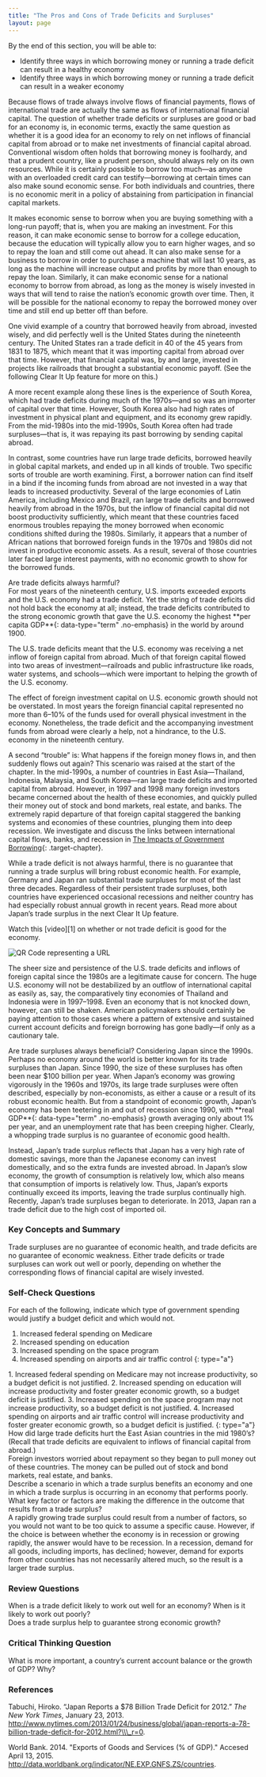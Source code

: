```yaml
---
title: "The Pros and Cons of Trade Deficits and Surpluses"
layout: page
---
```



<div data-type="abstract" markdown="1">
By the end of this section, you will be able to:

* Identify three ways in which borrowing money or running a trade deficit can result in a healthy economy
* Identify three ways in which borrowing money or running a trade deficit can result in a weaker economy

</div>

Because flows of trade always involve flows of financial payments, flows of international trade are actually the same as flows of international financial capital. The question of whether trade deficits or surpluses are good or bad for an economy is, in economic terms, exactly the same question as whether it is a good idea for an economy to rely on net inflows of financial capital from abroad or to make net investments of financial capital abroad. Conventional wisdom often holds that borrowing money is foolhardy, and that a prudent country, like a prudent person, should always rely on its own resources. While it is certainly possible to borrow too much—as anyone with an overloaded credit card can testify—borrowing at certain times can also make sound economic sense. For both individuals and countries, there is no economic merit in a policy of abstaining from participation in financial capital markets.

It makes economic sense to borrow when you are buying something with a long-run payoff; that is, when you are making an investment. For this reason, it can make economic sense to borrow for a college education, because the education will typically allow you to earn higher wages, and so to repay the loan and still come out ahead. It can also make sense for a business to borrow in order to purchase a machine that will last 10 years, as long as the machine will increase output and profits by more than enough to repay the loan. Similarly, it can make economic sense for a national economy to borrow from abroad, as long as the money is wisely invested in ways that will tend to raise the nation’s economic growth over time. Then, it will be possible for the national economy to repay the borrowed money over time and still end up better off than before.

One vivid example of a country that borrowed heavily from abroad, invested wisely, and did perfectly well is the United States during the nineteenth century. The United States ran a trade deficit in 40 of the 45 years from 1831 to 1875, which meant that it was importing capital from abroad over that time. However, that financial capital was, by and large, invested in projects like railroads that brought a substantial economic payoff. (See the following Clear It Up feature for more on this.)

A more recent example along these lines is the experience of South Korea, which had trade deficits during much of the 1970s—and so was an importer of capital over that time. However, South Korea also had high rates of investment in physical plant and equipment, and its economy grew rapidly. From the mid-1980s into the mid-1990s, South Korea often had trade surpluses—that is, it was repaying its past borrowing by sending capital abroad.

In contrast, some countries have run large trade deficits, borrowed heavily in global capital markets, and ended up in all kinds of trouble. Two specific sorts of trouble are worth examining. First, a borrower nation can find itself in a bind if the incoming funds from abroad are not invested in a way that leads to increased productivity. Several of the large economies of Latin America, including Mexico and Brazil, ran large trade deficits and borrowed heavily from abroad in the 1970s, but the inflow of financial capital did not boost productivity sufficiently, which meant that these countries faced enormous troubles repaying the money borrowed when economic conditions shifted during the 1980s. Similarly, it appears that a number of African nations that borrowed foreign funds in the 1970s and 1980s did not invest in productive economic assets. As a result, several of those countries later faced large interest payments, with no economic growth to show for the borrowed funds.

<div data-type="note" class="economics clearup" markdown="1">
<div data-type="title">
Are trade deficits always harmful?
</div>
For most years of the nineteenth century, U.S. imports exceeded exports and the U.S. economy had a trade deficit. Yet the string of trade deficits did not hold back the economy at all; instead, the trade deficits contributed to the strong economic growth that gave the U.S. economy the highest **per capita GDP**{: data-type="term" .no-emphasis} in the world by around 1900.

The U.S. trade deficits meant that the U.S. economy was receiving a net inflow of foreign capital from abroad. Much of that foreign capital flowed into two areas of investment—railroads and public infrastructure like roads, water systems, and schools—which were important to helping the growth of the U.S. economy.

The effect of foreign investment capital on U.S. economic growth should not be overstated. In most years the foreign financial capital represented no more than 6–10% of the funds used for overall physical investment in the economy. Nonetheless, the trade deficit and the accompanying investment funds from abroad were clearly a help, not a hindrance, to the U.S. economy in the nineteenth century.

</div>

A second “trouble” is: What happens if the foreign money flows in, and then suddenly flows out again? This scenario was raised at the start of the chapter. In the mid-1990s, a number of countries in East Asia—Thailand, Indonesia, Malaysia, and South Korea—ran large trade deficits and imported capital from abroad. However, in 1997 and 1998 many foreign investors became concerned about the health of these economies, and quickly pulled their money out of stock and bond markets, real estate, and banks. The extremely rapid departure of that foreign capital staggered the banking systems and economies of these countries, plunging them into deep recession. We investigate and discuss the links between international capital flows, banks, and recession in [The Impacts of Government Borrowing](/m48800){: .target-chapter}.

While a trade deficit is not always harmful, there is no guarantee that running a trade surplus will bring robust economic health. For example, Germany and Japan ran substantial trade surpluses for most of the last three decades. Regardless of their persistent trade surpluses, both countries have experienced occasional recessions and neither country has had especially robust annual growth in recent years. Read more about Japan’s trade surplus in the next Clear It Up feature.

<div data-type="note" class="economics linkup" markdown="1">
Watch this [video][1] on whether or not trade deficit is good for the economy.

<span data-type="media" data-alt="QR Code representing a URL"> ![QR Code representing a URL](../resources/tradedeficit.png) </span>
</div>

The sheer size and persistence of the U.S. trade deficits and inflows of foreign capital since the 1980s are a legitimate cause for concern. The huge U.S. economy will not be destabilized by an outflow of international capital as easily as, say, the comparatively tiny economies of Thailand and Indonesia were in 1997–1998. Even an economy that is not knocked down, however, can still be shaken. American policymakers should certainly be paying attention to those cases where a pattern of extensive and sustained current account deficits and foreign borrowing has gone badly—if only as a cautionary tale.

<div data-type="note" class="economics clearup" markdown="1">
<div data-type="title">
Are trade surpluses always beneficial? Considering Japan since the 1990s.
</div>
Perhaps no economy around the world is better known for its trade surpluses than Japan. Since 1990, the size of these surpluses has often been near $100 billion per year. When Japan’s economy was growing vigorously in the 1960s and 1970s, its large trade surpluses were often described, especially by non-economists, as either a cause or a result of its robust economic health. But from a standpoint of economic growth, Japan’s economy has been teetering in and out of recession since 1990, with **real GDP**{: data-type="term" .no-emphasis} growth averaging only about 1% per year, and an unemployment rate that has been creeping higher. Clearly, a whopping trade surplus is no guarantee of economic good health.

Instead, Japan’s trade surplus reflects that Japan has a very high rate of domestic savings, more than the Japanese economy can invest domestically, and so the extra funds are invested abroad. In Japan’s slow economy, the growth of consumption is relatively low, which also means that consumption of imports is relatively low. Thus, Japan’s exports continually exceed its imports, leaving the trade surplus continually high. Recently, Japan’s trade surpluses began to deteriorate. In 2013, Japan ran a trade deficit due to the high cost of imported oil.

</div>

### Key Concepts and Summary

Trade surpluses are no guarantee of economic health, and trade deficits are no guarantee of economic weakness. Either trade deficits or trade surpluses can work out well or poorly, depending on whether the corresponding flows of financial capital are wisely invested.

### Self-Check Questions

<div data-type="exercise">
<div data-type="problem" markdown="1">
For each of the following, indicate which type of government spending would justify a budget deficit and which would not.

1.  Increased federal spending on Medicare
2.  Increased spending on education
3.  Increased spending on the space program
4.  Increased spending on airports and air traffic control
{: type="a"}

</div>
<div data-type="solution" markdown="1">
1.  Increased federal spending on Medicare may not increase productivity, so a budget deficit is not justified.
2.  Increased spending on education will increase productivity and foster greater economic growth, so a budget deficit is justified.
3.  Increased spending on the space program may not increase productivity, so a budget deficit is not justified.
4.  Increased spending on airports and air traffic control will increase productivity and foster greater economic growth, so a budget deficit is justified.
{: type="a"}

</div>
</div>

<div data-type="exercise">
<div data-type="problem" markdown="1">
How did large trade deficits hurt the East Asian countries in the mid 1980’s? (Recall that trade deficits are equivalent to inflows of financial capital from abroad.)

</div>
<div data-type="solution" markdown="1">
Foreign investors worried about repayment so they began to pull money out of these countries. The money can be pulled out of stock and bond markets, real estate, and banks.

</div>
</div>

<div data-type="exercise">
<div data-type="problem" markdown="1">
Describe a scenario in which a trade surplus benefits an economy and one in which a trade surplus is occurring in an economy that performs poorly. What key factor or factors are making the difference in the outcome that results from a trade surplus?

</div>
<div data-type="solution" markdown="1">
A rapidly growing trade surplus could result from a number of factors, so you would not want to be too quick to assume a specific cause. However, if the choice is between whether the economy is in recession or growing rapidly, the answer would have to be recession. In a recession, demand for all goods, including imports, has declined; however, demand for exports from other countries has not necessarily altered much, so the result is a larger trade surplus.

</div>
</div>

### Review Questions

<div data-type="exercise">
<div data-type="problem" markdown="1">
When is a trade deficit likely to work out well for an economy? When is it likely to work out poorly?

</div>
</div>

<div data-type="exercise">
<div data-type="problem" markdown="1">
Does a trade surplus help to guarantee strong economic growth?

</div>
</div>

### Critical Thinking Question

<div data-type="exercise">
<div data-type="problem" markdown="1">
What is more important, a country’s current account balance or the growth of GDP? Why?

</div>
</div>

### References

Tabuchi, Hiroko. “Japan Reports a $78 Billion Trade Deficit for 2012.” *The New York Times*, January 23, 2013. http://www.nytimes.com/2013/01/24/business/global/japan-reports-a-78-billion-trade-deficit-for-2012.html?\\\_r=0.

World Bank. 2014. \"Exports of Goods and Services (% of GDP).\" Accesed April 13, 2015. http://data.worldbank.org/indicator/NE.EXP.GNFS.ZS/countries.



[1]: http://openstaxcollege.org/l/tradedeficit
